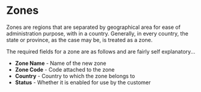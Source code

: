 # Zones

Zones are regions that are separated by geographical area for ease of administration purpose, with in a country. Generally, in every country, the state or province, as the case may be, is treated as a zone.

The required fields for a zone are as follows and are fairly self explanatory...
* **Zone Name** - Name of the new zone
* **Zone Code** - Code attached to the zone
* **Country** - Country to which the zone belongs to
* **Status** - Whether it is enabled for use by the customer

